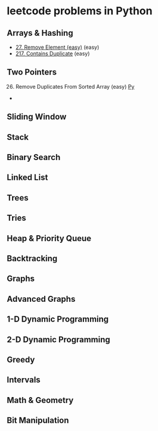# leetcode problems in Python

## Arrays & Hashing

- [27. Remove Element (easy)](https://github.com/flenhu/leetcode/blob/main/easy/27_removeElement.ipynb) (easy)
- [217. Contains Duplicate](https://github.com/flenhu/leetcode/blob/main/easy/217_containsDuplicate.ipynb) (easy)

## Two Pointers


26. Remove Duplicates From Sorted Array (easy) 
[Py](https://github.com/flenhu/leetcode/blob/main/Python/easy/26_removeDuplicatesFromSortedArray_py.ipynb)

-  

## Sliding Window

## Stack

## Binary Search

## Linked List

## Trees

## Tries

## Heap & Priority Queue

## Backtracking 

## Graphs

## Advanced Graphs

## 1-D Dynamic Programming

## 2-D Dynamic Programming 

## Greedy

## Intervals

## Math & Geometry

## Bit Manipulation

